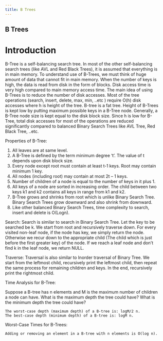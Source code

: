 ```yaml
---
title: B Trees
---
```

## B Trees

# Introduction

B-Tree is a self-balancing search tree. In most of the other self-balancing search trees (like AVL and Red Black Trees), it is assumed that everything is in main memory. To understand use of B-Trees, we must think of huge amount of data that cannot fit in main memory. When the number of keys is high, the data is read from disk in the form of blocks. Disk access time is very high compared to main memory access time. The main idea of using B-Trees is to reduce the number of disk accesses. Most of the tree operations (search, insert, delete, max, min, ..etc ) require O(h) disk accesses where h is height of the tree. B-tree is a fat tree. Height of B-Trees is kept low by putting maximum possible keys in a B-Tree node. Generally, a B-Tree node size is kept equal to the disk block size. Since h is low for B-Tree, total disk accesses for most of the operations are reduced significantly compared to balanced Binary Search Trees like AVL Tree, Red Black Tree, ..etc.

Properties of B-Tree:
1) All leaves are at same level.
2) A B-Tree is defined by the term minimum degree ‘t’. The value of t depends upon disk block size.
3) Every node except root must contain at least t-1 keys. Root may contain minimum 1 key.
4) All nodes (including root) may contain at most 2t – 1 keys.
5) Number of children of a node is equal to the number of keys in it plus 1.
6) All keys of a node are sorted in increasing order. The child between two keys k1 and k2 contains all keys in range from k1 and k2.
7) B-Tree grows and shrinks from root which is unlike Binary Search Tree. Binary Search Trees grow downward and also shrink from downward.
8) Like other balanced Binary Search Trees, time complexity to search, insert and delete is O(Logn).

Search:
Search is similar to search in Binary Search Tree. Let the key to be searched be k. We start from root and recursively traverse down. For every visited non-leaf node, if the node has key, we simply return the node. Otherwise we recur down to the appropriate child (The child which is just before the first greater key) of the node. If we reach a leaf node and don’t find k in the leaf node, we return NULL.

Traverse:
Traversal is also similar to Inorder traversal of Binary Tree. We start from the leftmost child, recursively print the leftmost child, then repeat the same process for remaining children and keys. In the end, recursively print the rightmost child.

Time Analysis for B-Tree:

Suppose a B-tree has n elements and M is the maximum number of children a node can have. What is the maximum depth the tree could have? What is the minimum depth the tree could have?

    The worst-case depth (maximum depth) of a B-tree is: logM/2 n.
    The best-case depth (minimum depth) of a B-tree is: logM n.

Worst-Case Times for B-Trees:

    Adding or removing an element in a B-tree with n elements is O(log n).
